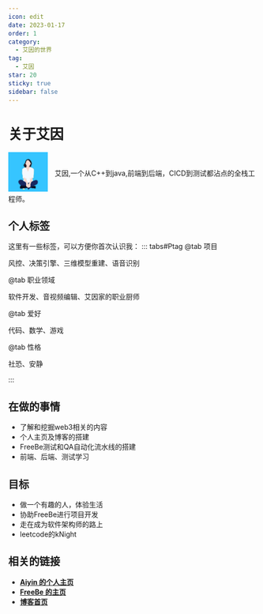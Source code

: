 ```yaml
---
icon: edit
date: 2023-01-17
order: 1
category:
  - 艾因的世界
tag:
  - 艾因
star: 20
sticky: true 
sidebar: false
---
```


# 关于艾因
<div>
<span style = "vertical-align:middle;">
<img src="/logo.png" width="80" height="80" />
</span>
<span class="intro" style = "vertical-align:middle; padding-left:10px;
word-break: break-all;">
艾因,一个从C++到java,前端到后端，CICD到测试都沾点的全栈工程师。
</span>
</div>

## 个人标签
这里有一些标签，可以方便你首次认识我：
::: tabs#Ptag
@tab 项目

风控、决策引擎、三维模型重建、语音识别

@tab 职业领域

软件开发、音视频编辑、艾因家的职业厨师

@tab 爱好

代码、数学、游戏

@tab 性格

社恐、安静

:::


## 在做的事情
+ 了解和挖掘web3相关的内容
+ 个人主页及博客的搭建
+ FreeBe测试和QA自动化流水线的搭建
+ 前端、后端、测试学习

## 目标
+ 做一个有趣的人，体验生活
+ 协助FreeBe进行项目开发
+ 走在成为软件架构师的路上
+ leetcode的kNight

## 相关的链接
+ [**Aiyin 的个人主页**](http://www.aiyin.xyz)
+ [**FreeBe 的主页**](http://www.free-be.xyz)
+ [**博客首页**](https://aiyin5.github.io/)
<style>

</style>
